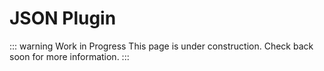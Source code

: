 # JSON Plugin

::: warning Work in Progress
This page is under construction. Check back soon for more information.
:::
